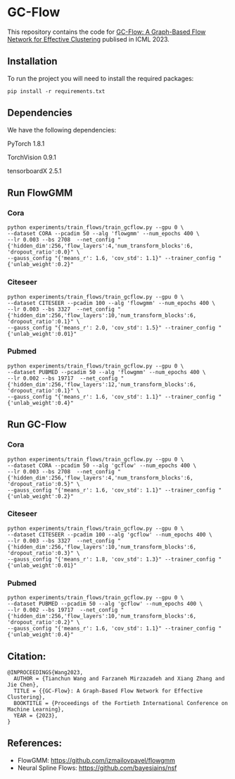 # GC-Flow
This repository contains the code for [GC-Flow: A Graph-Based Flow Network for Effective Clustering](https://openreview.net/pdf?id=NRJPnlZ1JI) publised in ICML 2023.
## Installation
To run the project you will need to install the required packages: 
```
pip install -r requirements.txt
```
## Dependencies
We have the following dependencies:

PyTorch 1.8.1

TorchVision 0.9.1

tensorboardX 2.5.1


## Run FlowGMM
### Cora
```
python experiments/train_flows/train_gcflow.py --gpu 0 \
--dataset CORA --pcadim 50 --alg 'flowgmm' --num_epochs 400 \
--lr 0.003 --bs 2708  --net_config "{'hidden_dim':256,'flow_layers':4,'num_transform_blocks':6, 'dropout_ratio':0.0}" \
--gauss_config "{'means_r': 1.6, 'cov_std': 1.1}" --trainer_config "{'unlab_weight':0.2}"
```
### Citeseer
```
python experiments/train_flows/train_gcflow.py --gpu 0 \
--dataset CITESEER --pcadim 100 --alg 'flowgmm' --num_epochs 400 \
--lr 0.003 --bs 3327  --net_config "{'hidden_dim':256,'flow_layers':10,'num_transform_blocks':6, 'dropout_ratio':0.1}" \
--gauss_config "{'means_r': 2.0, 'cov_std': 1.5}" --trainer_config "{'unlab_weight':0.01}"
```
### Pubmed
```
python experiments/train_flows/train_gcflow.py --gpu 0 \
--dataset PUBMED --pcadim 50 --alg 'flowgmm' --num_epochs 400 \
--lr 0.002 --bs 19717  --net_config "{'hidden_dim':256,'flow_layers':12,'num_transform_blocks':6, 'dropout_ratio':0.1}" \
--gauss_config "{'means_r': 1.6, 'cov_std': 1.1}" --trainer_config "{'unlab_weight':0.4}"
```

## Run GC-Flow
### Cora
```
python experiments/train_flows/train_gcflow.py --gpu 0 \
--dataset CORA --pcadim 50 --alg 'gcflow' --num_epochs 400 \
--lr 0.003 --bs 2708  --net_config "{'hidden_dim':256,'flow_layers':4,'num_transform_blocks':6, 'dropout_ratio':0.5}" \
--gauss_config "{'means_r': 1.6, 'cov_std': 1.1}" --trainer_config "{'unlab_weight':0.2}"
```
### Citeseer
```
python experiments/train_flows/train_gcflow.py --gpu 0 \
--dataset CITESEER --pcadim 100 --alg 'gcflow' --num_epochs 400 \
--lr 0.003 --bs 3327  --net_config "{'hidden_dim':256,'flow_layers':10,'num_transform_blocks':6, 'dropout_ratio':0.3}" \
--gauss_config "{'means_r': 1.8, 'cov_std': 1.3}" --trainer_config "{'unlab_weight':0.01}"
```

### Pubmed
```
python experiments/train_flows/train_gcflow.py --gpu 0 \
--dataset PUBMED --pcadim 50 --alg 'gcflow' --num_epochs 400 \
--lr 0.002 --bs 19717  --net_config "{'hidden_dim':256,'flow_layers':10,'num_transform_blocks':6, 'dropout_ratio':0.2}" \
--gauss_config "{'means_r': 1.6, 'cov_std': 1.1}" --trainer_config "{'unlab_weight':0.4}"
```

## Citation:
```
@INPROCEEDINGS{Wang2023,
  AUTHOR = {Tianchun Wang and Farzaneh Mirzazadeh and Xiang Zhang and Jie Chen},
  TITLE = {{GC-Flow}: A Graph-Based Flow Network for Effective Clustering},
  BOOKTITLE = {Proceedings of the Fortieth International Conference on Machine Learning},
  YEAR = {2023},
}
```

## References:
- FlowGMM: https://github.com/izmailovpavel/flowgmm
- Neural Spline Flows: https://github.com/bayesiains/nsf
